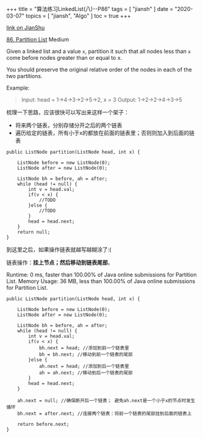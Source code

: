 +++
title = "算法练习LinkedList(八)--P86"
tags = [
    "jiansh"
]
date = "2020-03-07"
topics = [
    "jiansh",
    "Algo"
]
toc = true
+++



[link on JianShu](https://www.jianshu.com/p/6e8a45afed24)

[86. Partition List](https://leetcode.com/problems/partition-list/) Medium

Given a linked list and a value `x`, partition it such that all nodes less than `x` come before nodes greater than or equal to x.

You should preserve the original relative order of the nodes in each of the two partitions.

Example:

>Input: head = 1->4->3->2->5->2, x = 3
>Output: 1->2->2->4->3->5

梳理一下思路，应该很快可以写出来这样一个架子：
- 将来两个链表，分别存储分开之后的两个链表
- 遍历给定的链表，所有小于x的都放在前面的链表里；否则则加入到后面的链表

```
public ListNode partition(ListNode head, int x) {

    ListNode before = new ListNode(0);
    ListNode after = new ListNode(0);

    ListNode bh = before, ah = after;
    while (head != null) {
        int v = head.val;
        if(v < x) {
            //TODO
        }else {
            //TODO
        }
        head = head.next;
    }
    return null;
}
```

到这里之后，如果操作链表就越写越糊涂了:( 

链表操作：**挂上节点；然后移动到链表尾部**。

Runtime: 0 ms, faster than 100.00% of Java online submissions for Partition List.
Memory Usage: 36 MB, less than 100.00% of Java online submissions for Partition List.
```
public ListNode partition(ListNode head, int x) {

    ListNode before = new ListNode(0);
    ListNode after = new ListNode(0);

    ListNode bh = before, ah = after;
    while (head != null) {
        int v = head.val;
        if(v < x) {
            bh.next = head; //添加到前一个链表里
            bh = bh.next; //移动到前一个链表的尾部
        }else {
            ah.next = head; //添加到后一个链表里
            ah = ah.next; //移动到后一个链表的尾部
        }
        head = head.next;
    }

    ah.next = null; //确保断开后一个链表； 避免ah.next是一个小于x的节点时发生循环
    bh.next = after.next; //连接两个链表：将前一个链表的尾部挂到后面的链表上

    return before.next;
}
```

